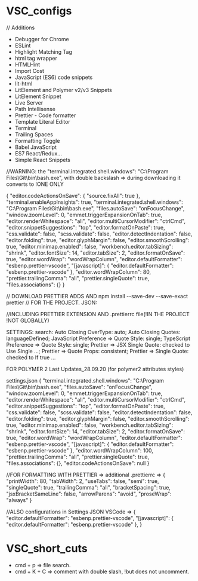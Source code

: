 # VSC_configs

// Additions

- Debugger for Chrome
- ESLint
- Highlight Matching Tag
- html tag wrapper
- HTMLHint
- Import Cost
- JavaScript (ES6) code snippets
- lit-html
- LitElement and Polymer v2/v3 Snippets
- LitElement Snippet
- Live Server
- Path Intellisense
- Prettier - Code formatter
- Template Literal Editor
- Terminal
- Trailing Spaces
- Formatting Toggle
- Babel JavaScript
- ES7 React/Redux...
- Simple React Snippets

//WARNING: the "terminal.integrated.shell.windows": "C:\\Program
Files\\Git\\bin\\bash.exe", with double backslash => during downloading it
converts to !ONE ONLY

{ "editor.codeActionsOnSave": { "source.fixAll": true },
"terminal.enableAppInsights": true, "terminal.integrated.shell.windows":
"C:\\Program Files\\Git\\bin\\bash.exe", "files.autoSave": "onFocusChange",
"window.zoomLevel": 0, "emmet.triggerExpansionOnTab": true,
"editor.renderWhitespace": "all", "editor.multiCursorModifier": "ctrlCmd",
"editor.snippetSuggestions": "top", "editor.formatOnPaste": true,
"css.validate": false, "scss.validate": false, "editor.detectIndentation":
false, "editor.folding": true, "editor.glyphMargin": false,
"editor.smoothScrolling": true, "editor.minimap.enabled": false,
"workbench.editor.tabSizing": "shrink", "editor.fontSize": 14, "editor.tabSize":
2, "editor.formatOnSave": true, "editor.wordWrap": "wordWrapColumn",
"editor.defaultFormatter": "esbenp.prettier-vscode", "[javascript]": {
"editor.defaultFormatter": "esbenp.prettier-vscode" }, "editor.wordWrapColumn":
80, "prettier.trailingComma": "all", "prettier.singleQuote": true,
"files.associations": {} }

// DOWNLOAD PRETTIER ADDS AND npm install --save-dev --save-exact prettier //
FOR THE PROJECT. JSON:

//INCLUDING PRETTIER EXTENSION AND .prettierrc file(!IN THE PROJECT !NOT
GLOBALLY)

SETTINGS: search: Auto Closing OverType: auto; Auto Closing Quotes:
languageDefined; JavaScript Preference => Quote Style: single; TypeScript
Preference => Quote Style: single; Prettier => JSX Single Quote: checked to Use
Single ...; Prettier => Quote Props: consistent; Prettier => Single Quote:
checked to If true ...

FOR POLYMER 2 Last Updates_28.09.20 (for polymer2 attributes styles)

settings.json { "terminal.integrated.shell.windows": "C:\\Program
Files\\Git\\bin\\bash.exe", "files.autoSave": "onFocusChange",
"window.zoomLevel": 0, "emmet.triggerExpansionOnTab": true,
"editor.renderWhitespace": "all", "editor.multiCursorModifier": "ctrlCmd",
"editor.snippetSuggestions": "top", "editor.formatOnPaste": true,
"css.validate": false, "scss.validate": false, "editor.detectIndentation":
false, "editor.folding": true, "editor.glyphMargin": false,
"editor.smoothScrolling": true, "editor.minimap.enabled": false,
"workbench.editor.tabSizing": "shrink", "editor.fontSize": 14, "editor.tabSize":
2, "editor.formatOnSave": true, "editor.wordWrap": "wordWrapColumn",
"editor.defaultFormatter": "esbenp.prettier-vscode", "[javascript]": {
"editor.defaultFormatter": "esbenp.prettier-vscode" }, "editor.wordWrapColumn":
100, "prettier.trailingComma": "all", "prettier.singleQuote": true,
"files.associations": {}, "editor.codeActionsOnSave": null }

//FOR FORMATTING WITH PRETTIER => additional .prettierrc => { "printWidth": 80,
"tabWidth": 2, "useTabs": false, "semi": true, "singleQuote": true,
"trailingComma": "all", "bracketSpacing": true, "jsxBracketSameLine": false,
"arrowParens": "avoid", "proseWrap": "always" }

//ALSO configurations in Settings JSON VSCode => { "editor.defaultFormatter":
"esbenp.prettier-vscode", "[javascript]": { "editor.defaultFormatter":
"esbenp.prettier-vscode" }, }

# VSC_short_cuts

- cmd + p => file search.
- cmd + K + C => comment with double slash, !but does not uncomment.
